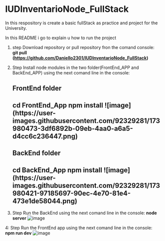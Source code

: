 # IUDInventarioNode_FullStack

In this respository is create a basic fullStack as practice and project for the University.

In this README i go to explain u how to run the project 

1. step
  Download repository or pull repository fron the comand console: 
    <strong>git pull (https://github.com/Daniello2301/IUDInventarioNode_FullStack)</strong>
  
  
1. Step
  Install node modules in the two folder(FrontEnd_APP and BackEnd_APP) using the next comand line in the console:
    <h2>FrontEnd folder<h2>
    <strong>cd FrontEnd_App</strong>
    <strong>npm install</strong>
     ![image](https://user-images.githubusercontent.com/92329281/173980473-3df6892b-09eb-4aa0-a6a5-d4cc6c236447.png)

    <h2>BackEnd folder<h2>
    <strong>cd BackEnd_App</strong>
    <strong>npm install</strong>
      ![image](https://user-images.githubusercontent.com/92329281/173980421-97185697-90ec-4e70-81e4-473e1de58044.png)


  
3. Step
  Run the BackEnd using the next comand line in the console:
    <strong>node server</strong>
     ![image](https://user-images.githubusercontent.com/92329281/173980524-6e6760ae-c95e-4951-9d6a-838bbb253190.png)

  
4: Step
  Run the FrontEnd app using the next comand line in the console:
    <strong>npm run dev</strong>
     ![image](https://user-images.githubusercontent.com/92329281/173980594-1461dd44-16ba-49cc-befa-5a66c007d88b.png)

      
